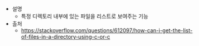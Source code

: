 - 설명
   - 특정 디렉토리 내부에 있는 파일을 리스트로 보여주는 기능
- 출처
   - https://stackoverflow.com/questions/612097/how-can-i-get-the-list-of-files-in-a-directory-using-c-or-c